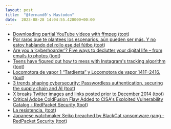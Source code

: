 ```yaml
---
layout: post
title:  "@fernand0's Mastodon"
date:  2023-08-28 14:04:55.420000+00:00
---
```

*  [Downloading partial YouTube videos with ffmpeg ](https://til.simonwillison.net/macos/downloading-partial-youtube-video) ([toot](https://mastodon.social/@fernand0/110967619283616576))
*  [Por raros que te plantees los escenarios, aún pueden ser más. Y no estoy hablando del rollo ese del fútbo ](https://mastodon.social/@fernand0/110967585100819544) ([toot](https://mastodon.social/@fernand0/110967585100819544))
*  [Are you a ‘cyberhoarder’? Five ways to declutter your digital life – from emails to photos ](https://www.theguardian.com/lifeandstyle/2018/oct/10/are-you-a-cyberhoarder-five-ways-to-declutter-your-digital-life-from-emails-to-photo) ([toot](https://mastodon.social/@fernand0/110966984649017450))
*  [Teens have figured out how to mess with Instagram's tracking algorithm ](https://www.cnet.com/culture/teens-have-figured-out-how-to-mess-with-instagrams-tracking-algorithm) ([toot](https://mastodon.social/@fernand0/110966729190108438))
*  [Locomotora de vapor 1 “Tardienta” y Locomotora de vapor 141F-2416. ](https://www.flickr.com/photos/fernand0/53125215349) ([toot](https://mastodon.social/@fernand0/110966672601109895))
*  [3 trends shaping cybersecurity: Passwordless authentication, securing the supply chain and AI ](https://www.scmagazine.com/feature/3-trends-shaping-cybersecurity-passwordless-authentication-securing-the-supply-chain-and-a) ([toot](https://mastodon.social/@fernand0/110966543500421916))
*  [X breaks Twitter images and links posted prior to December 2014 ](https://www.theverge.com/2023/8/20/23838823/twitter-x-deleted-pictures-links-2014-metadata-t-co-shortene) ([toot](https://mastodon.social/@fernand0/110966242876559448))
*  [Critical Adobe ColdFusion Flaw Added to CISA's Exploited Vulnerability Catalog - RedPacket Security ](https://www.redpacketsecurity.com/critical-adobe-coldfusion-flaw-added-to-cisa-s-exploited-vulnerability-catalog) ([toot](https://mastodon.social/@fernand0/110966111889665923))
*  [La resistencia. ](https://avecesunafoto.wordpress.com/2023/08/27/la-resistencia) ([toot](https://mastodon.social/@fernand0/110962839501606136))
*  [Japanese watchmaker Seiko breached by BlackCat ransomware gang - RedPacket Security ](https://www.redpacketsecurity.com/japanese-watchmaker-seiko-breached-by-blackcat-ransomware-gang) ([toot](https://mastodon.social/@fernand0/110962836670134678))
